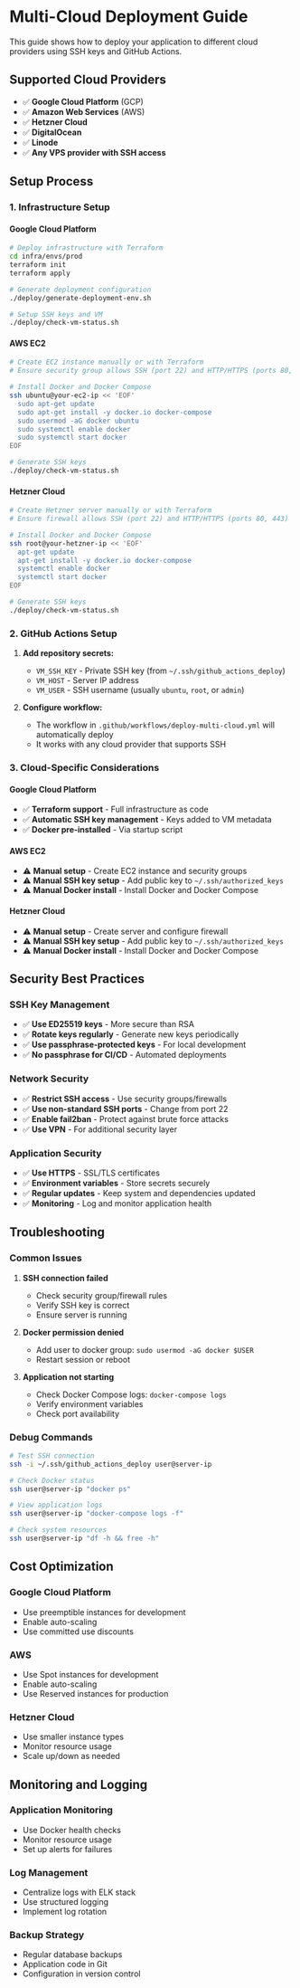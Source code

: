 # Multi-Cloud Deployment Guide

This guide shows how to deploy your application to different cloud providers using SSH keys and GitHub Actions.

## Supported Cloud Providers

- ✅ **Google Cloud Platform** (GCP)
- ✅ **Amazon Web Services** (AWS)
- ✅ **Hetzner Cloud**
- ✅ **DigitalOcean**
- ✅ **Linode**
- ✅ **Any VPS provider with SSH access**

## Setup Process

### 1. Infrastructure Setup

#### Google Cloud Platform
```bash
# Deploy infrastructure with Terraform
cd infra/envs/prod
terraform init
terraform apply

# Generate deployment configuration
./deploy/generate-deployment-env.sh

# Setup SSH keys and VM
./deploy/check-vm-status.sh
```

#### AWS EC2
```bash
# Create EC2 instance manually or with Terraform
# Ensure security group allows SSH (port 22) and HTTP/HTTPS (ports 80, 443)

# Install Docker and Docker Compose
ssh ubuntu@your-ec2-ip << 'EOF'
  sudo apt-get update
  sudo apt-get install -y docker.io docker-compose
  sudo usermod -aG docker ubuntu
  sudo systemctl enable docker
  sudo systemctl start docker
EOF

# Generate SSH keys
./deploy/check-vm-status.sh
```

#### Hetzner Cloud
```bash
# Create Hetzner server manually or with Terraform
# Ensure firewall allows SSH (port 22) and HTTP/HTTPS (ports 80, 443)

# Install Docker and Docker Compose
ssh root@your-hetzner-ip << 'EOF'
  apt-get update
  apt-get install -y docker.io docker-compose
  systemctl enable docker
  systemctl start docker
EOF

# Generate SSH keys
./deploy/check-vm-status.sh
```

### 2. GitHub Actions Setup

1. **Add repository secrets:**
   - `VM_SSH_KEY` - Private SSH key (from `~/.ssh/github_actions_deploy`)
   - `VM_HOST` - Server IP address
   - `VM_USER` - SSH username (usually `ubuntu`, `root`, or `admin`)

2. **Configure workflow:**
   - The workflow in `.github/workflows/deploy-multi-cloud.yml` will automatically deploy
   - It works with any cloud provider that supports SSH

### 3. Cloud-Specific Considerations

#### Google Cloud Platform
- ✅ **Terraform support** - Full infrastructure as code
- ✅ **Automatic SSH key management** - Keys added to VM metadata
- ✅ **Docker pre-installed** - Via startup script

#### AWS EC2
- ⚠️ **Manual setup** - Create EC2 instance and security groups
- ⚠️ **Manual SSH key setup** - Add public key to `~/.ssh/authorized_keys`
- ⚠️ **Manual Docker install** - Install Docker and Docker Compose

#### Hetzner Cloud
- ⚠️ **Manual setup** - Create server and configure firewall
- ⚠️ **Manual SSH key setup** - Add public key to `~/.ssh/authorized_keys`
- ⚠️ **Manual Docker install** - Install Docker and Docker Compose

## Security Best Practices

### SSH Key Management
- ✅ **Use ED25519 keys** - More secure than RSA
- ✅ **Rotate keys regularly** - Generate new keys periodically
- ✅ **Use passphrase-protected keys** - For local development
- ✅ **No passphrase for CI/CD** - Automated deployments

### Network Security
- ✅ **Restrict SSH access** - Use security groups/firewalls
- ✅ **Use non-standard SSH ports** - Change from port 22
- ✅ **Enable fail2ban** - Protect against brute force attacks
- ✅ **Use VPN** - For additional security layer

### Application Security
- ✅ **Use HTTPS** - SSL/TLS certificates
- ✅ **Environment variables** - Store secrets securely
- ✅ **Regular updates** - Keep system and dependencies updated
- ✅ **Monitoring** - Log and monitor application health

## Troubleshooting

### Common Issues

1. **SSH connection failed**
   - Check security group/firewall rules
   - Verify SSH key is correct
   - Ensure server is running

2. **Docker permission denied**
   - Add user to docker group: `sudo usermod -aG docker $USER`
   - Restart session or reboot

3. **Application not starting**
   - Check Docker Compose logs: `docker-compose logs`
   - Verify environment variables
   - Check port availability

### Debug Commands

```bash
# Test SSH connection
ssh -i ~/.ssh/github_actions_deploy user@server-ip

# Check Docker status
ssh user@server-ip "docker ps"

# View application logs
ssh user@server-ip "docker-compose logs -f"

# Check system resources
ssh user@server-ip "df -h && free -h"
```

## Cost Optimization

### Google Cloud Platform
- Use preemptible instances for development
- Enable auto-scaling
- Use committed use discounts

### AWS
- Use Spot instances for development
- Enable auto-scaling
- Use Reserved instances for production

### Hetzner Cloud
- Use smaller instance types
- Monitor resource usage
- Scale up/down as needed

## Monitoring and Logging

### Application Monitoring
- Use Docker health checks
- Monitor resource usage
- Set up alerts for failures

### Log Management
- Centralize logs with ELK stack
- Use structured logging
- Implement log rotation

### Backup Strategy
- Regular database backups
- Application code in Git
- Configuration in version control
